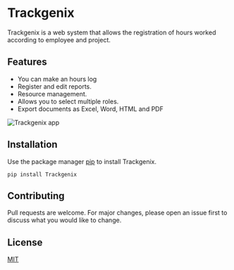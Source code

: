 # Trackgenix
Trackgenix is a web system that allows the registration of hours worked according to employee and project.

## Features
- You can make an hours log
- Register and edit reports.
- Resource management. 
- Allows you to select multiple roles.
- Export documents as Excel, Word, HTML and PDF

![Trackgenix app](https://user-images.githubusercontent.com/101294825/160220330-a7b07609-5f7c-4213-85e4-9c4b47bf803b.jpg)

## Installation
Use the package manager [pip](https://pip.pypa.io/en/stable/) to install Trackgenix.
```
pip install Trackgenix
```

## Contributing
Pull requests are welcome. For major changes, please open an issue first to discuss what you would like to change.

## License
[MIT](https://choosealicense.com/licenses/mit/)
